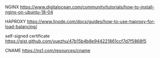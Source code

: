 NGINX
https://www.digitalocean.com/community/tutorials/how-to-install-nginx-on-ubuntu-18-04

HAPROXY
https://www.linode.com/docs/guides/how-to-use-haproxy-for-load-balancing/

self-signed certificate
https://gist.github.com/yuezhu/47b15b4b8e944221861ccf7d7f5868f5

CNAME
https://ns1.com/resources/cname
